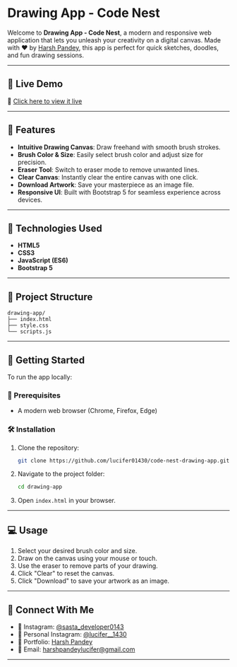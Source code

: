 #  Drawing App - Code Nest

Welcome to **Drawing App - Code Nest**, a modern and responsive web application that lets you unleash your creativity on a digital canvas. Made with ❤️ by [Harsh Pandey](https://lucifer01430.github.io/Portfolio/), this app is perfect for quick sketches, doodles, and fun drawing sessions.

---


## 📸 Live Demo

🚀 [Click here to view it live](https://lucifer01430.github.io/code-nest-drawing-app/)  

---

## 🚀 Features

- **Intuitive Drawing Canvas**: Draw freehand with smooth brush strokes.
- **Brush Color & Size**: Easily select brush color and adjust size for precision.
- **Eraser Tool**: Switch to eraser mode to remove unwanted lines.
- **Clear Canvas**: Instantly clear the entire canvas with one click.
- **Download Artwork**: Save your masterpiece as an image file.
- **Responsive UI**: Built with Bootstrap 5 for seamless experience across devices.

---

## 🧪 Technologies Used

- **HTML5**
- **CSS3**
- **JavaScript (ES6)**
- **Bootstrap 5**

---

## 📁 Project Structure

```
drawing-app/
├── index.html
├── style.css
└── scripts.js
```

---

## 🧰 Getting Started

To run the app locally:

### 🔧 Prerequisites

- A modern web browser (Chrome, Firefox, Edge)

### 🛠️ Installation

1. Clone the repository:
   ```bash
   git clone https://github.com/lucifer01430/code-nest-drawing-app.git
   ```
2. Navigate to the project folder:
   ```bash
   cd drawing-app
   ```
3. Open `index.html` in your browser.

---

## 💻 Usage

1. Select your desired brush color and size.
2. Draw on the canvas using your mouse or touch.
3. Use the eraser to remove parts of your drawing.
4. Click "Clear" to reset the canvas.
5. Click "Download" to save your artwork as an image.

---

## 🤝 Connect With Me

- 📸 Instagram: [@sasta_developer0143](https://www.instagram.com/sasta_developer0143)
- 📸 Personal Instagram: [@lucifer__1430](https://www.instagram.com/lucifer__1430)
- 💼 Portfolio: [Harsh Pandey](https://lucifer01430.github.io/Portfolio/)
- 📧 Email: harshpandeylucifer@gmail.com

---
